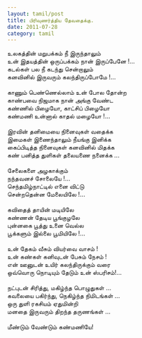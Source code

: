 ```yaml
---
layout: tamil/post
title: பிரிவுணர்த்திய தேவதைக்கு.
date: 2011-07-28
category: tamil
---
```


உலகத்தின் மறுபக்கம் நீ இருந்தாலும்<br />
உன் இதயத்தின் ஒருப்பக்கம் நான் இருப்பேனே !...<br />
கடல்கள் பல நீ கடந்து சென்றாலும்<br />
கனவினில் இருவரும் கலந்திருப்போமே !...<br />
<br />
காணும் பெண்ணெல்லாம் உன் போல தோன்ற<br />
காண்பவை நிஜமாக நான் அங்கு வேண்ட<br />
கண்ணில் பிழையோ, காட்சிப் பிழையோ<br />
கண்மணி உன்னால் காதல் மழையோ !...<br />
<br />
இரவின் தனிமையை நினைவுகள் வதைக்க<br />
இமைகள் இணைந்தாலும் நீயங்கு இனிக்க<br />
கைப்பிடித்த நினைவுகள் கனவினில் மிதக்க<br />
கண் பனித்த துளிகள் தலையணை நனைக்க ...<br />
<br />
சேலைகளை அழகாக்கும்<br />
நந்தவனச் சோலையே !...<br />
செந்தமிழ்நாட்டில் எனை விட்டு<br />
சென்றதென்ன மேலையிலே !...<br />
<br />
கவிதைத்  தாயின் மடியிலே<br />
கண்ணன் தேடிய பூங்குழலே<br />
புன்னகை பூத்து உனை வெல்ல<br />
பூக்களும் இல்லை பூமியிலே !...<br />
<br />
உன் தேகம் வீசும் வியர்வை வாசம் !<br />
உன் கண்கள் கனிவுடன் பேசும் நேசம் !<br />
என் ஊனுடன் உயிர் கலந்திருக்கும் வரை <br />
ஒவ்வொரு நொடியும் தேடும் உன் ஸ்பரிசம்!...<br />
<br />
நட்புடன் சிரித்து, மகிழ்ந்த பொழுதுகள் ...<br />
கவலையை பகிர்ந்து, நெகிழ்ந்த நிமிடங்கள் ...<br />
ஒரு துளி ரகசியம் ஏதுமின்றி<br />
மனதை இருவரும் திறந்த தருணங்கள் ...<br />
<br />
மீண்டும் வேண்டும் கண்மணியே!<br />
<br />
